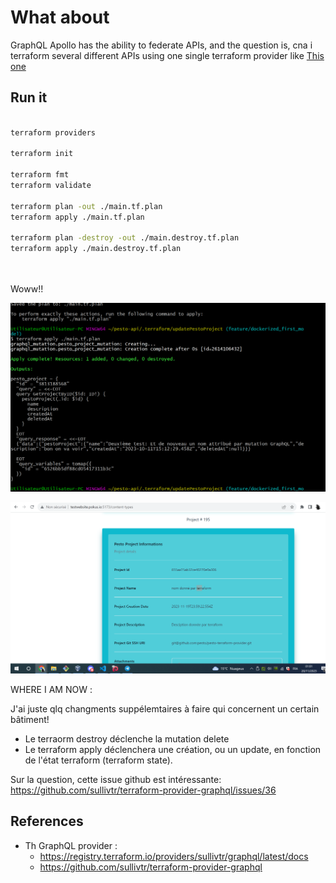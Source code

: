 # What about

GraphQL Apollo has the ability to federate APIs, and the question is, cna i terraform several different APIs using one single terraform provider like [This one](https://registry.terraform.io/providers/sullivtr/graphql/latest/docs)

## Run it

```bash

terraform providers

terraform init

terraform fmt
terraform validate

terraform plan -out ./main.tf.plan
terraform apply ./main.tf.plan

terraform plan -destroy -out ./main.destroy.tf.plan
terraform apply ./main.destroy.tf.plan




```

Woww!!

![teraform output](../docs/images/first_pesto_project_i_terraformed_woooowwwww2.PNG)

![wow its really createddd](../docs/images/first_pesto_project_i_terraformed_woooowwwww1.PNG)

WHERE I AM NOW : 

J'ai juste qlq changments suppélemtaires à faire qui concernent un certain bâtiment!

* Le terraorm destroy déclenche la mutation delete
* Le terraform apply déclenchera une création, ou un update, en fonction de l'état terraform (terraform state).

Sur la question, cette issue github est intéressante: https://github.com/sullivtr/terraform-provider-graphql/issues/36

## References

* Th GraphQL provider :
  * https://registry.terraform.io/providers/sullivtr/graphql/latest/docs
  * https://github.com/sullivtr/terraform-provider-graphql
